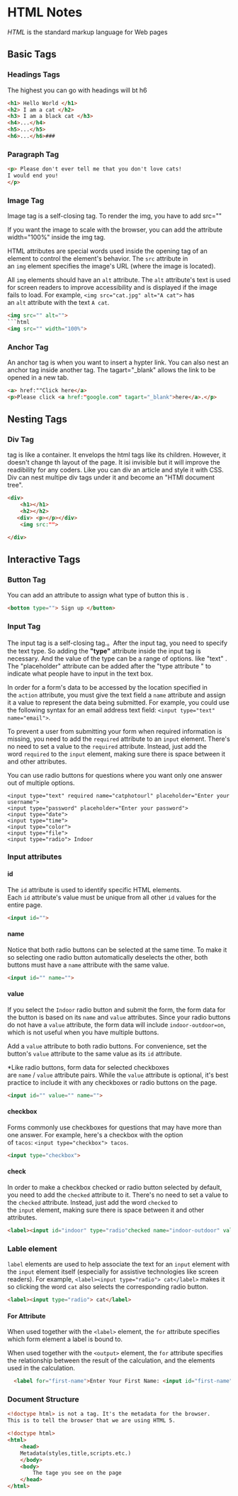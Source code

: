 # HTML Notes

*HTML* is the standard markup language for Web pages

## Basic Tags

### Headings Tags

The highest you can go with headings will bt h6

```html
<h1> Hello World </h1>
<h2> I am a cat </h2>
<h3> I am a black cat </h3>
<h4>...</h4>
<h5>...</h5>
<h6>...</h6>###
```

### Paragraph Tag

```html
<p> Please don't ever tell me that you don't love cats!
I would end you!
</p> 
```

### Image Tag

Image tag is a self-closing tag. To render the img, you have to add src=""

If you want the image to scale with the browser, you can add the attribute width="100%" inside the img tag. 

HTML attributes are special words used inside the opening tag of an element to control the element's behavior. The `src` attribute in an `img` element specifies the image's URL (where the image is located).

All `img` elements should have an `alt` attribute. The `alt` attribute's text is used for screen readers to improve accessibility and is displayed if the image fails to load. For example, `<img src="cat.jpg" alt="A cat">` has an `alt` attribute with the text `A cat`.

```html
<img src="" alt=""> 
```html
<img src="" width="100%"> 
```

### Anchor Tag

An anchor tag  is when you want to insert a hypter link. You can also nest an anchor tag inside another tag. The tagart="_blank" allows the link to be opened in a new tab. 

```html
<a> href:""Click here</a>
<p>Please click <a href:"google.com" tagart="_blank">here</a>.</p>
```

## Nesting Tags

### Div Tag

<div></div> tag is like a container. It envelops the html tags like its children. However, it doesn't change th layout of the page. It isi invisible but it will improve the readibility for any coders. Like you can div an article and style it with CSS. Div can nest multipe div tags under it and become an "HTMl document tree".

```html
<div>
    <h1></h1>
    <h2></h2>
   <div> <p></p></div>
    <img src:"">

</div>
```

## Interactive Tags

### Button Tag

You can add an attribute to assign what type of button this is .

```html
<botton type=""> Sign up </button>
```

### Input Tag

The input tag is a self-closing tag.。After the input tag, you need to specify the text type. So adding the **"type"** attribute inside the input tag is necessary. And the value of the type can be a range of options. like "text" . The "placeholder" attribute can be added after the "type attribute " to indicate what people have to input in the text box. 

In order for a form's data to be accessed by the location specified in the `action` attribute, you must give the text field a `name` attribute and assign it a value to represent the data being submitted. For example, you could use the following syntax for an email address text field: `<input type="text" name="email">`.

To prevent a user from submitting your form when required information is missing, you need to add the `required` attribute to an `input` element. There's no need to set a value to the `required` attribute. Instead, just add the word `required` to the `input` element, making sure there is space between it and other attributes.

You can use radio buttons for questions where you want only one answer out of multiple options.

```hmtl
<input type="text" required name="catphotourl" placeholder="Enter your username">
<input type="password" placeholder="Enter your password">
<input type="date">
<input type="time">
<input type="color">
<input type="file">  
<input type="radio"> Indoor 
```

### Input attributes

#### id

The `id` attribute is used to identify specific HTML elements. Each `id` attribute's value must be unique from all other `id` values for the entire page.

```html
<input id="">
```

#### name

Notice that both radio buttons can be selected at the same time. To make it so selecting one radio button automatically deselects the other, both buttons must have a `name` attribute with the same value.

```html
<input id="" name="">
```

#### value

If you select the `Indoor` radio button and submit the form, the form data for the button is based on its `name` and `value` attributes. Since your radio buttons do not have a `value` attribute, the form data will include `indoor-outdoor=on`, which is not useful when you have multiple buttons.

Add a `value` attribute to both radio buttons. For convenience, set the button's `value` attribute to the same value as its `id` attribute.

*Like radio buttons, form data for selected checkboxes are `name` / `value` attribute pairs. While the `value` attribute is optional, it's best practice to include it with any checkboxes or radio buttons on the page.

```html
<input id="" value="" name="">
```

#### checkbox

Forms commonly use checkboxes for questions that may have more than one answer. For example, here's a checkbox with the option of `tacos`: `<input type="checkbox"> tacos`.

```html
<input type="checkbox">
```

#### check

In order to make a checkbox checked or radio button selected by default, you need to add the `checked` attribute to it. There's no need to set a value to the `checked` attribute. Instead, just add the word `checked` to the `input` element, making sure there is space between it and other attributes.

```html
<label><input id="indoor" type="radio"checked name="indoor-outdoor" value="indoor"> Indoor</label>
```

### Lable element

`label` elements are used to help associate the text for an `input` element with the `input` element itself (especially for assistive technologies like screen readers). For example, `<label><input type="radio"> cat</label>` makes it so clicking the word `cat` also selects the corresponding radio button.

```html
<label><input type="radio"> cat</label>
```

#### For Attribute

When used together with the `<label>` element, the `for` attribute specifies which form element a label is bound to.

When used together with the `<output>` element, the `for` attribute specifies the relationship between the result of the calculation, and the elements used in the calculation.

```html
  <label for="first-name">Enter Your First Name: <input id="first-name" /></label>
```

### Document Structure

```html
<!doctype html> is not a tag. It's the metadata for the browser. 
This is to tell the browser that we are using HTML 5.
```

```html
<!doctype html>
<html>
    <head>
    Metadata(styles,title,scripts.etc.)
    </body>
    <body>
        The tage you see on the page
    </head>
</html>
```
